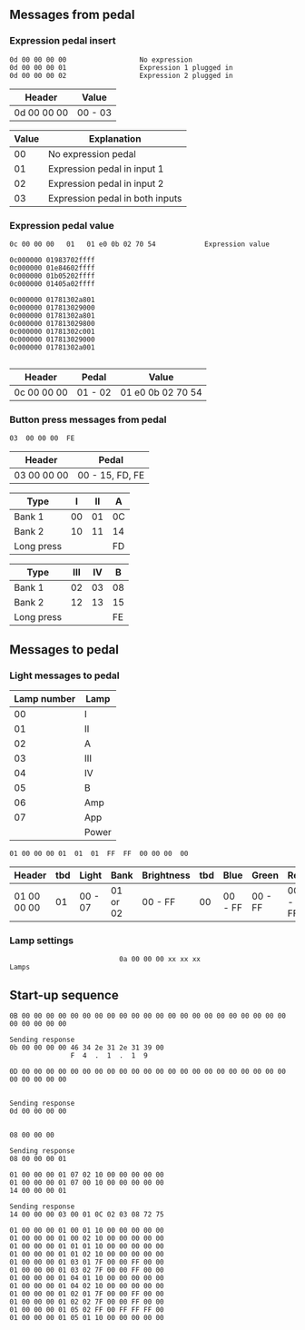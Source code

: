 
## Messages from pedal

### Expression pedal insert

```
0d 00 00 00 00					No expression
0d 00 00 00 01					Expression 1 plugged in
0d 00 00 00 02					Expression 2 plugged in
```

Header       |  Value           
-------------|----------
0d 00 00 00  |  00 - 03

Value | Explanation
------|--------------------------------
00    | No expression pedal
01    | Expression pedal in input 1
02    | Expression pedal in input 2
03    | Expression pedal in both inputs

### Expression pedal value

```
0c 00 00 00   01   01 e0 0b 02 70 54			Expression value

0c000000 01983702ffff
0c000000 01e84602ffff
0c000000 01b05202ffff
0c000000 01405a02ffff

0c000000 01781302a801
0c000000 017813029000
0c000000 01781302a801
0c000000 017813029800
0c000000 01781302c001
0c000000 017813029000
0c000000 01781302a001


```

Header       |  Pedal   | Value           
-------------|----------|------------------
0c 00 00 00  |  01 - 02 | 01 e0 0b 02 70 54



### Button press messages from pedal

```
03  00 00 00  FE
```

Header       |  Pedal           
-------------|------------------
03 00 00 00  |  00 - 15, FD, FE 



    
Type      |  **I**       |   **II**    |     **A**
-----------|----------|---------|-------
Bank 1     |  00      |   01    |     0C
Bank 2     |  10      |   11    |     14   
Long press |          |         |     FD  

Type      |  **III**     |  **IV**    |     **B**  
-----------|----------|---------|------- 
Bank 1     |  02      |   03    |     08   
Bank 2     |  12      |   13    |     15  
Long press |          |         |     FE 
    

## Messages to pedal

### Light messages to pedal

Lamp number | Lamp
------------|-----
00          | I
01          | II
02          | A
03          | III
04          | IV
05          | B
06          | Amp
07          | App
            | Power
	    
```
01 00 00 00 01  01  01  FF  FF  00 00 00  00
```

Header      | tbd |  Light   |  Bank      | Brightness | tbd | Blue    | Green   | Red     | tbd
------------|-----|----------|------------|------------|-----|---------|---------|---------|----
01 00 00 00 | 01  |  00 - 07 |   01 or 02 | 00 - FF    | 00  | 00 - FF | 00 - FF | 00 - FF | 00


### Lamp settings
                               0a 00 00 00 xx xx xx                             Lamps

## Start-up sequence
```
0B 00 00 00 00 00 00 00 00 00 00 00 00 00 00 00 00 00 00 00 00 00 00 00 00 00 00 00

Sending response 
0b 00 00 00 00 46 34 2e 31 2e 31 39 00
			   F  4  .  1  .  1  9

0D 00 00 00 00 00 00 00 00 00 00 00 00 00 00 00 00 00 00 00 00 00 00 00 00 00 00 00 


Sending response 
0d 00 00 00 00


08 00 00 00 

Sending response 
08 00 00 00 01

01 00 00 00 01 07 02 10 00 00 00 00 00 
01 00 00 00 01 07 00 10 00 00 00 00 00 
14 00 00 00 01 

Sending response 
14 00 00 00 03 00 01 0C 02 03 08 72 75

01 00 00 00 01 00 01 10 00 00 00 00 00 
01 00 00 00 01 00 02 10 00 00 00 00 00 
01 00 00 00 01 01 01 10 00 00 00 00 00 
01 00 00 00 01 01 02 10 00 00 00 00 00
01 00 00 00 01 03 01 7F 00 00 FF 00 00 
01 00 00 00 01 03 02 7F 00 00 FF 00 00 
01 00 00 00 01 04 01 10 00 00 00 00 00 
01 00 00 00 01 04 02 10 00 00 00 00 00 
01 00 00 00 01 02 01 7F 00 00 FF 00 00 
01 00 00 00 01 02 02 7F 00 00 FF 00 00 
01 00 00 00 01 05 02 FF 00 FF FF FF 00 
01 00 00 00 01 05 01 10 00 00 00 00 00


```
